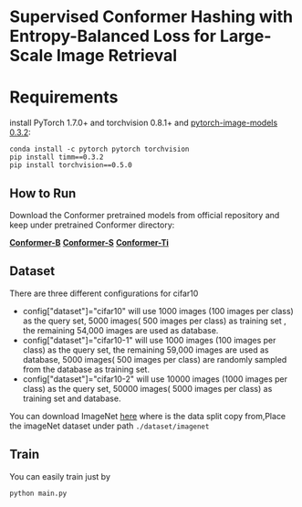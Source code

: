 





# **Supervised Conformer Hashing with Entropy-Balanced Loss for Large-Scale Image Retrieval**



# **Requirements**

install PyTorch 1.7.0+ and torchvision 0.8.1+ and [pytorch-image-models 0.3.2](https://github.com/rwightman/pytorch-image-models):

```
conda install -c pytorch pytorch torchvision
pip install timm==0.3.2
pip install torchvision==0.5.0
```

## How to Run

Download the Conformer pretrained models from official repository and keep under pretrained Conformer directory:

**[Conformer-B](https://drive.google.com/file/d/1oeQ9LSOGKEUaYGu7WTlUGl3KDsQIi0MA/view)**  **[Conformer-S](https://drive.google.com/file/d/1mpOlbLaVxOfEwV4-ha78j_1Ebqzj2B83/view)**  **[Conformer-Ti](https://drive.google.com/file/d/19SxGhKcWOR5oQSxNUWUM2MGYiaWMrF1z/view)** 

## Dataset

There are three different configurations for cifar10

- config["dataset"]="cifar10" will use 1000 images (100 images per class) as the query set, 5000 images( 500 images per class) as training set , the remaining 54,000 images are used as database.
- config["dataset"]="cifar10-1" will use 1000 images (100 images per class) as the query set, the remaining 59,000 images are used as database, 5000 images( 500 images per class) are randomly sampled from the database as training set.
- config["dataset"]="cifar10-2" will use 10000 images (1000 images per class) as the query set, 50000 images( 5000 images per class) as training set and database.

You can download ImageNet [here](https://github.com/thuml/HashNet/tree/master/pytorch) where is the data split copy from,Place the imageNet dataset under path `./dataset/imagenet`

## Train

You can easily train just by

```
python main.py  
```



